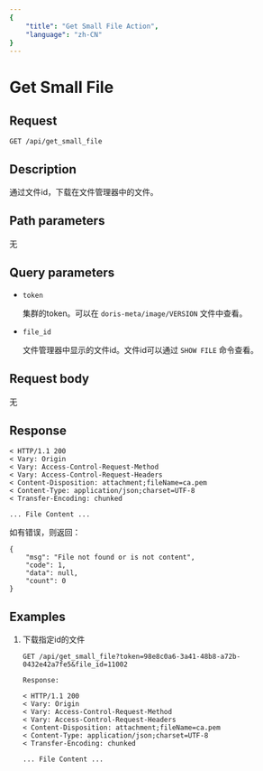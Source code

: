 ```yaml
---
{
    "title": "Get Small File Action",
    "language": "zh-CN"
}
---
```


<!-- 
Licensed to the Apache Software Foundation (ASF) under one
or more contributor license agreements.  See the NOTICE file
distributed with this work for additional information
regarding copyright ownership.  The ASF licenses this file
to you under the Apache License, Version 2.0 (the
"License"); you may not use this file except in compliance
with the License.  You may obtain a copy of the License at

  http://www.apache.org/licenses/LICENSE-2.0

Unless required by applicable law or agreed to in writing,
software distributed under the License is distributed on an
"AS IS" BASIS, WITHOUT WARRANTIES OR CONDITIONS OF ANY
KIND, either express or implied.  See the License for the
specific language governing permissions and limitations
under the License.
-->

# Get Small File

## Request

`GET /api/get_small_file`

## Description

通过文件id，下载在文件管理器中的文件。    
## Path parameters

无

## Query parameters

* `token`

    集群的token。可以在 `doris-meta/image/VERSION` 文件中查看。

* `file_id`
    
    文件管理器中显示的文件id。文件id可以通过 `SHOW FILE` 命令查看。

## Request body

无

## Response

```
< HTTP/1.1 200
< Vary: Origin
< Vary: Access-Control-Request-Method
< Vary: Access-Control-Request-Headers
< Content-Disposition: attachment;fileName=ca.pem
< Content-Type: application/json;charset=UTF-8
< Transfer-Encoding: chunked

... File Content ...
```

如有错误，则返回：

```
{
	"msg": "File not found or is not content",
	"code": 1,
	"data": null,
	"count": 0
}
```
    
## Examples

1. 下载指定id的文件

    ```
    GET /api/get_small_file?token=98e8c0a6-3a41-48b8-a72b-0432e42a7fe5&file_id=11002
    
    Response:
    
    < HTTP/1.1 200
    < Vary: Origin
    < Vary: Access-Control-Request-Method
    < Vary: Access-Control-Request-Headers
    < Content-Disposition: attachment;fileName=ca.pem
    < Content-Type: application/json;charset=UTF-8
    < Transfer-Encoding: chunked
    
    ... File Content ...
    ```




